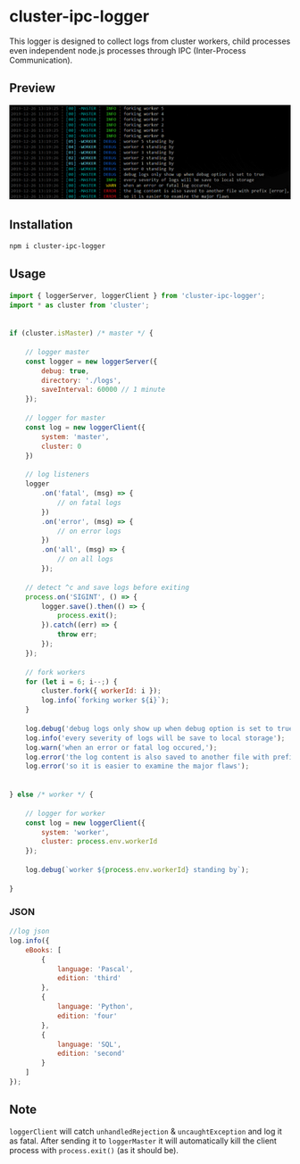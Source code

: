 # cluster-ipc-logger
 This logger is designed to collect logs from cluster workers, child processes even independent node.js processes through IPC (Inter-Process Communication).

## Preview

![cluster-ipc-logger](https://github.com/scrwdrv/cluster-ipc-logger/blob/master/preview.jpg?raw=true)

## Installation
```sh
npm i cluster-ipc-logger
```

## Usage
```js
import { loggerServer, loggerClient } from 'cluster-ipc-logger';
import * as cluster from 'cluster';


if (cluster.isMaster) /* master */ {

    // logger master
    const logger = new loggerServer({
        debug: true,
        directory: './logs',
        saveInterval: 60000 // 1 minute
    });

    // logger for master
    const log = new loggerClient({
        system: 'master',
        cluster: 0
    })

    // log listeners
    logger
        .on('fatal', (msg) => {
            // on fatal logs
        })
        .on('error', (msg) => {
            // on error logs
        })
        .on('all', (msg) => {
            // on all logs
        });

    // detect ^c and save logs before exiting
    process.on('SIGINT', () => {
        logger.save().then(() => {
            process.exit();
        }).catch((err) => {
            throw err;
        });
    });

    // fork workers
    for (let i = 6; i--;) {
        cluster.fork({ workerId: i });
        log.info(`forking worker ${i}`);
    }

    log.debug('debug logs only show up when debug option is set to true');
    log.info('every severity of logs will be save to local storage');
    log.warn('when an error or fatal log occured,');
    log.error('the log content is also saved to another file with prefix [error],');
    log.error('so it is easier to examine the major flaws');


} else /* worker */ {

    // logger for worker
    const log = new loggerClient({
        system: 'worker',
        cluster: process.env.workerId
    });

    log.debug(`worker ${process.env.workerId} standing by`);

}
```
### JSON
```js
//log json
log.info({
    eBooks: [
        {
            language: 'Pascal',
            edition: 'third'
        },
        {
            language: 'Python',
            edition: 'four'
        },
        {
            language: 'SQL',
            edition: 'second'
        }
    ]
});
```

## Note
```loggerClient``` will catch ```unhandledRejection``` & ```uncaughtException``` and log it as fatal. After sending it to ```loggerMaster``` it will automatically kill the client process with ```process.exit()``` (as it should be).